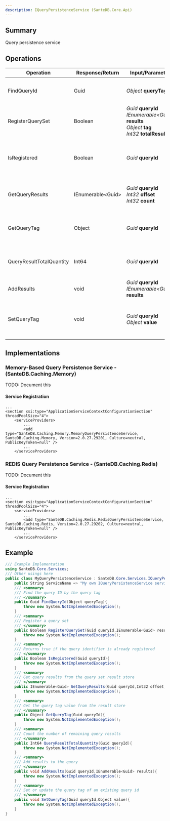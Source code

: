 ```yaml
---
description: IQueryPersistenceService (SanteDB.Core.Api)
---
```


## Summary
Query persistence service

## Operations

|Operation|Response/Return|Input/Parameter|Description|
|-|-|-|-|
|FindQueryId|Guid|*Object* **queryTag**|Find the query ID by the query tag|
|RegisterQuerySet|Boolean|*Guid* **queryId**<br/>*IEnumerable&lt;Guid>* **results**<br/>*Object* **tag**<br/>*Int32* **totalResults**|Register a query set|
|IsRegistered|Boolean|*Guid* **queryId**|Returns true if the query identifier is already registered|
|GetQueryResults|IEnumerable&lt;Guid>|*Guid* **queryId**<br/>*Int32* **offset**<br/>*Int32* **count**|Get query results from the query set result store|
|GetQueryTag|Object|*Guid* **queryId**|Get the query tag value from the result store|
|QueryResultTotalQuantity|Int64|*Guid* **queryId**|Count the number of remaining query results|
|AddResults|void|*Guid* **queryId**<br/>*IEnumerable&lt;Guid>* **results**|Add results to the query|
|SetQueryTag|void|*Guid* **queryId**<br/>*Object* **value**|Set or update the query tag of an existing query id|

## Implementations


### Memory-Based Query Persistence Service - (SanteDB.Caching.Memory)
TODO: Document this

#### Service Registration
```markup
...
<section xsi:type="ApplicationServiceContextConfigurationSection" threadPoolSize="4">
	<serviceProviders>
		...
		<add type="SanteDB.Caching.Memory.MemoryQueryPersistenceService, SanteDB.Caching.Memory, Version=2.0.27.29201, Culture=neutral, PublicKeyToken=null" />
		...
	</serviceProviders>
```

### REDIS Query Persistence Service - (SanteDB.Caching.Redis)
TODO: Document this

#### Service Registration
```markup
...
<section xsi:type="ApplicationServiceContextConfigurationSection" threadPoolSize="4">
	<serviceProviders>
		...
		<add type="SanteDB.Caching.Redis.RedisQueryPersistenceService, SanteDB.Caching.Redis, Version=2.0.27.29202, Culture=neutral, PublicKeyToken=null" />
		...
	</serviceProviders>
```
## Example
```csharp
/// Example Implementation
using SanteDB.Core.Services;
/// Other usings here
public class MyQueryPersistenceService : SanteDB.Core.Services.IQueryPersistenceService { 
	public String ServiceName => "My own IQueryPersistenceService service";
	/// <summary>
	/// Find the query ID by the query tag
	/// </summary>
	public Guid FindQueryId(Object queryTag){
		throw new System.NotImplementedException();
	}
	/// <summary>
	/// Register a query set
	/// </summary>
	public Boolean RegisterQuerySet(Guid queryId,IEnumerable<Guid> results,Object tag,Int32 totalResults){
		throw new System.NotImplementedException();
	}
	/// <summary>
	/// Returns true if the query identifier is already registered
	/// </summary>
	public Boolean IsRegistered(Guid queryId){
		throw new System.NotImplementedException();
	}
	/// <summary>
	/// Get query results from the query set result store
	/// </summary>
	public IEnumerable<Guid> GetQueryResults(Guid queryId,Int32 offset,Int32 count){
		throw new System.NotImplementedException();
	}
	/// <summary>
	/// Get the query tag value from the result store
	/// </summary>
	public Object GetQueryTag(Guid queryId){
		throw new System.NotImplementedException();
	}
	/// <summary>
	/// Count the number of remaining query results
	/// </summary>
	public Int64 QueryResultTotalQuantity(Guid queryId){
		throw new System.NotImplementedException();
	}
	/// <summary>
	/// Add results to the query
	/// </summary>
	public void AddResults(Guid queryId,IEnumerable<Guid> results){
		throw new System.NotImplementedException();
	}
	/// <summary>
	/// Set or update the query tag of an existing query id
	/// </summary>
	public void SetQueryTag(Guid queryId,Object value){
		throw new System.NotImplementedException();
	}
}
```
